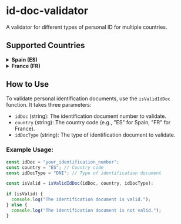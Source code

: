 # id-doc-validator

A validator for different types of personal ID for multiple countries.

## Supported Countries

<details>
<summary><strong>Spain (ES)</strong></summary>

  - DNI (Documento Nacional de Identidad)
  - NIF (Número de Identificación Fiscal)
  - NIE (Número de Identificación de Extranjero)
  - Passport
  - VAT (Value Added Tax ID)

</details>

<details>
<summary><strong>France (FR)</strong></summary>

  - CNI (Carte Nationale d'Identité)
  - Passport
  - VAT (Value Added Tax ID)

</details>

## How to Use

To validate personal identification documents, use the `isValidIdDoc` function. It takes three parameters:

- `idDoc` (string): The identification document number to validate.
- `country` (string): The country code (e.g., "ES" for Spain, "FR" for France).
- `idDocType` (string): The type of identification document to validate.

### Example Usage:

```javascript
const idDoc = "your_identification_number";
const country = "ES"; // Country code
const idDocType = "DNI"; // Type of identification document

const isValid = isValidIdDoc(idDoc, country, idDocType);

if (isValid) {
  console.log("The identification document is valid.");
} else {
  console.log("The identification document is not valid.");
}
